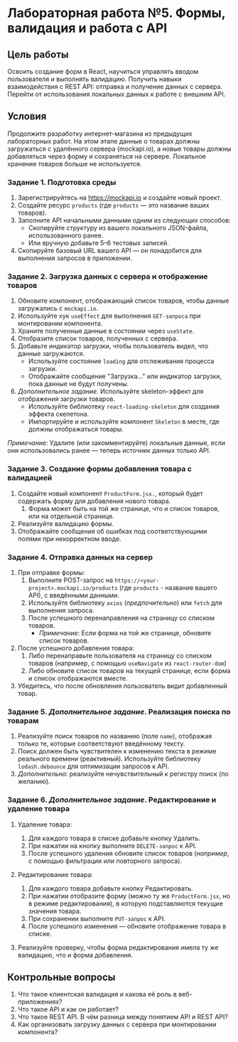 # Лабораторная работа №5. Формы, валидация и работа с API

## Цель работы

Освоить создание форм в React, научиться управлять вводом пользователя и выполнять валидацию. Получить навыки взаимодействия с REST API: отправка и получение данных с сервера. Перейти от использования локальных данных к работе с внешним API.

## Условия

Продолжите разработку интернет-магазина из предыдущих лабораторных работ. На этом этапе данные о товарах должны загружаться с удалённого сервера (mockapi.io), а новые товары должны добавляться через форму и сохраняться на сервере. Локальное хранение товаров больше не используется.

### Задание 1. Подготовка среды

1. Зарегистрируйтесь на https://mockapi.io и создайте новый проект.
2. Создайте ресурс `products` (где `products` — это название ваших товаров).
3. Заполните API начальными данными одним из следующих способов:
   - Скопируйте структуру из вашего локального JSON-файла, использованного ранее.
   - Или вручную добавьте 5–6 тестовых записей.
4. Скопируйте базовый URL вашего API — он понадобится для выполнения запросов в приложении.

### Задание 2. Загрузка данных с сервера и отображение товаров

1. Обновите компонент, отображающий список товаров, чтобы данные загружались с `mockapi.io`.
2. Используйте хук `useEffect` для выполнения `GET-запроса` при монтировании компонента.
3. Храните полученные данные в состоянии через `useState`.
4. Отобразите список товаров, полученных с сервера.
5. Добавьте индикатор загрузки, чтобы пользователь видел, что данные загружаются.
   - Используйте состояние `loading` для отслеживания процесса загрузки.
   - Отображайте сообщение "Загрузка..." или индикатор загрузки, пока данные не будут получены.
6. _Дополнительное задание_. Используйте skeleton-эффект для отображения загрузки товаров.
   - Используйте библиотеку `react-loading-skeleton` для создания эффекта скелетона.
   - Импортируйте и используйте компонент `Skeleton` в месте, где должны отображаться товары.

_Примечание_: Удалите (или закомментируйте) локальные данные, если они использовались ранее — теперь источник данных только API.

### Задание 3. Создание формы добавления товара с валидацией

1. Создайте новый компонент `ProductForm.jsx.`, который будет содержать форму для добавления нового товара.
   1. Форма может быть на той же странице, что и список товаров, или на отдельной странице.
2. Реализуйте валидацию формы.
3. Отображайте сообщения об ошибках под соответствующими полями при некорректном вводе.

### Задание 4. Отправка данных на сервер

1. При отправке формы:
   1. Выполните POST-запрос на `https://<your-project>.mockapi.io/products` (где `products` - название вашего API), с введёнными данными.
   2. Используйте библиотеку `axios` (_предпочительно_) или `fetch` для выполнения запроса.
   3. После успешного перенаправления на страницу со списком товаров.
      - _Примечание_: Если форма на той же странице, обновите список товаров.
2. После успешного добавления товара:
   1. Либо перенаправьте пользователя на страницу со списком товаров (например, с помощью `useNavigate` из `react-router-dom`)
   2. Либо обновите список товаров на текущей странице, если форма и список отображаются вместе.
3. Убедитесь, что после обновления пользователь видит добавленный товар.

### Задание 5. _Дополнительное задание_. Реализация поиска по товарам

1. Реализуйте поиск товаров по названию (поле `name`), отображая только те, которые соответствуют введённому тексту.
2. Поиск должен быть чувствителен к изменению текста в режиме реального времени (реактивный). Используйте библиотеку `lodash.debounce` для оптимизации запросов к API.
3. _Дополнительно_: реализуйте нечувствительный к регистру поиск (по желанию).

### Задание 6. _Дополнительное задание_. Редактирование и удаление товара

1. Удаление товара:

   1. Для каждого товара в списке добавьте кнопку Удалить.
   2. При нажатии на кнопку выполните `DELETE-запрос` к API.
   3. После успешного удаления обновите список товаров (_например_, с помощью фильтрации или повторного запроса).

2. Редактирование товара:

   1. Для каждого товара добавьте кнопку Редактировать.
   2. При нажатии отобразите форму (можно ту же `ProductForm.jsx`, но в режиме редактирования), в которую подставляются текущие значения товара.
   3. При сохранении выполните `PUT-запрос` к API.
   4. После успешного изменения — обновите отображение товара в списке.

3. Реализуйте проверку, чтобы форма редактирования имела ту же валидацию, что и форма добавления.

## Контрольные вопросы

1. Что такое клиентская валидация и какова её роль в веб-приложениях?
2. Что такое API и как он работает?
3. Что такое REST API. В чём разница между понятием API и REST API?
4. Как организовать загрузку данных с сервера при монтировании компонента?
